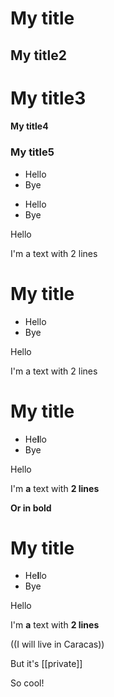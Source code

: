 # My title
## My title2
# My title3
#### My title4
### My title5

- Hello
- Bye

* Hello
* Bye


Hello

I'm a text
with 2 lines

# My title
- Hello
- Bye

Hello

I'm a text
with 2 lines

# My title
- He**l**lo
- Bye

Hello

I'm **a** text
with __2 lines__

**Or in bold**


# My title
- He**l**lo
- Bye

Hello

I'm **a** text
with __2 lines__

((I will live in Caracas))

But it's [[private]]

So cool!

